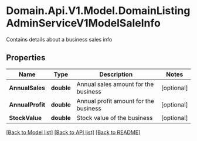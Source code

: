 # Domain.Api.V1.Model.DomainListingAdminServiceV1ModelSaleInfo
Contains details about a business sales info
## Properties

Name | Type | Description | Notes
------------ | ------------- | ------------- | -------------
**AnnualSales** | **double** | Annual sales amount for the business | [optional] 
**AnnualProfit** | **double** | Annual profit amount for the business | [optional] 
**StockValue** | **double** | Stock value of the business | [optional] 

[[Back to Model list]](../README.md#documentation-for-models) [[Back to API list]](../README.md#documentation-for-api-endpoints) [[Back to README]](../README.md)

